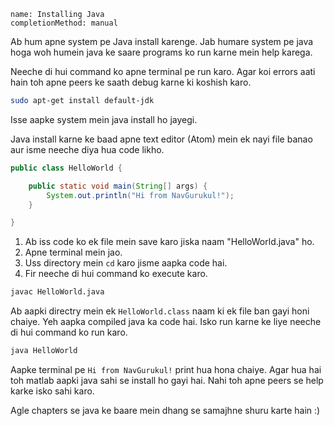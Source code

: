 ```ngMeta
name: Installing Java
completionMethod: manual
```

Ab hum apne system pe Java install karenge. Jab humare system pe java hoga woh humein java ke saare programs ko run karne mein help karega.

Neeche di hui command ko apne terminal pe run karo. Agar koi errors aati hain toh apne peers ke saath debug karne ki koshish karo.

```sh
sudo apt-get install default-jdk
```

Isse aapke system mein java install ho jayegi.

Java install karne ke baad apne text editor (Atom) mein ek nayi file banao aur isme neeche diya hua code likho.

```java
public class HelloWorld {

    public static void main(String[] args) {
        System.out.println("Hi from NavGurukul!");
    }

}
```

1. Ab iss code ko ek file mein save karo jiska naam "HelloWorld.java" ho.
2. Apne terminal mein jao.
3. Uss directory mein `cd` karo jisme aapka code hai.
4. Fir neeche di hui command ko execute karo.

```sh
javac HelloWorld.java
```

Ab aapki directry mein ek `HelloWorld.class` naam ki ek file ban gayi honi chaiye. Yeh aapka compiled java ka code hai. Isko run karne ke liye neeche di hui command ko run karo.

```sh
java HelloWorld
```

Aapke terminal pe `Hi from NavGurukul!` print hua hona chaiye. Agar hua hai toh matlab aapki java sahi se install ho gayi hai. Nahi toh apne peers se help karke isko sahi karo.

Agle chapters se java ke baare mein dhang se samajhne shuru karte hain :)
